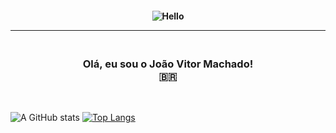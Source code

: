 <h4 align="center">
 
![Hello](https://camo.githubusercontent.com/d33f1b44585d9abf4536b3e10c763481ac3504a012cfaaef6e4d5b0fcec82843/68747470733a2f2f692e70696e696d672e636f6d2f6f726967696e616c732f66352f35622f30662f66353562306633653064396238373865643931393262383335386664313438302e676966)

<hr>

<h3 align="center">
 <br>
Olá, eu sou o João Vitor Machado!
<br>
 🇧🇷
</h3>

<br>

![A GitHub stats](https://github-readme-stats.vercel.app/api?username=jaovitubr&show_icons=true&theme=tokyonight&count_private=true)
[![Top Langs](https://github-readme-stats.vercel.app/api/top-langs/?username=jaovitubr&layout=compact&theme=tokyonight&langs_count=8)](https://github.com/jaovitubr)
